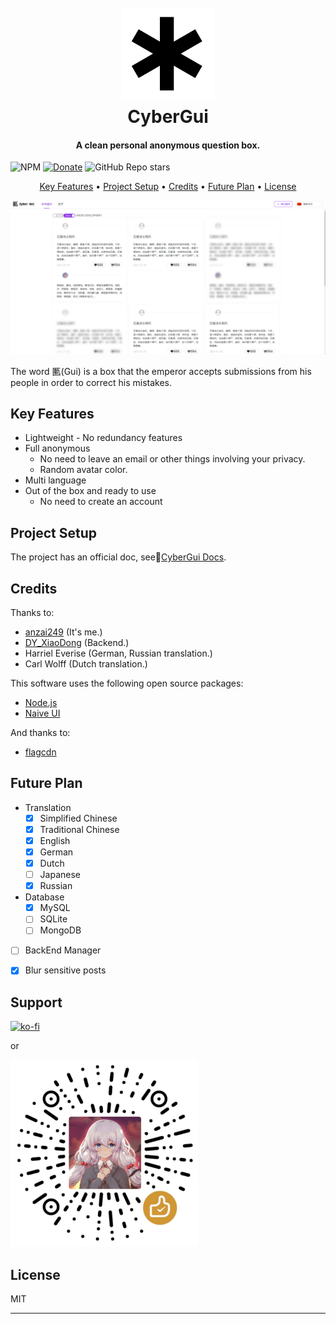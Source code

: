 
<h1 align="center">
  <br>
  <a href="https://github.com/anzai249/CyberGui/"><img src="./public/favicon.svg" alt="CyberGui" width="150"></a>
  <br>
  CyberGui
  <br>
</h1>

<h4 align="center">A clean personal anonymous question box.</h4>

<p align="center">

![NPM](https://img.shields.io/npm/l/naive-ui)
[![Donate](https://img.shields.io/badge/%24-Donate-ff69b4)](https://www.paypal.me/MoriTokugawa)
![GitHub Repo stars](https://img.shields.io/github/stars/anzai249/CyberGui?style=social)
</p>

<p align="center">
  <a href="#key-features">Key Features</a> •
  <a href="#project-setup">Project Setup</a> •
  <a href="#credits">Credits</a> •
  <a href="#future-plan">Future Plan</a> •
  <a href="#license">License</a>
</p>

![screenshot](./img/screenshot.png)

The word 匭(Gui) is a box that the emperor accepts submissions from his people in order to correct his mistakes.

## Key Features

* Lightweight - No redundancy features
* Full anonymous
  - No need to leave an email or other things involving your privacy.
  - Random avatar color.
* Multi language
* Out of the box and ready to use
  - No need to create an account

## Project Setup

The project has an official doc, see📄[CyberGui Docs](https://cybergui-docs.sleepingbed.top/).

## Credits

Thanks to:

- [anzai249](https://github.com/anzai249) 
(It's me.)
- [DY_XiaoDong](https://github.com/dy-xiaodong2022) 
(Backend.)
- Harriel Everise 
(German, Russian translation.)
- Carl Wolff 
(Dutch translation.)

This software uses the following open source packages:

- [Node.js](https://nodejs.org/)
- [Naive UI](https://www.naiveui.com)

And thanks to:

- [flagcdn](https://flagcdn.com)

## Future Plan

* Translation
  - [x] Simplified Chinese
  - [x] Traditional Chinese
  - [x] English
  - [x] German
  - [x] Dutch
  - [ ] Japanese
  - [x] Russian

* Database
  - [x] MySQL
  - [ ] SQLite
  - [ ] MongoDB

- [ ] BackEnd Manager
- [x] Blur sensitive posts


## Support

[![ko-fi](https://ko-fi.com/img/githubbutton_sm.svg)](https://ko-fi.com/B0B0668ZJ)

or

<img src="./img/wechat.png" width="300px"></img>

## License

MIT

---
